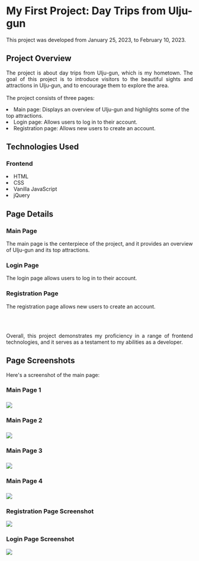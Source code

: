 <h1>My First Project: Day Trips from Ulju-gun</h1>
This project was developed from January 25, 2023, to February 10, 2023.

<h2>Project Overview</h2>
<p align="justify">
The project is about day trips from Ulju-gun, which is my hometown. The goal of this project is to introduce visitors to the beautiful sights and attractions in Ulju-gun, and to encourage them to explore the area.
<br><br>
The project consists of three pages:

<li>Main page: Displays an overview of Ulju-gun and highlights some of the top attractions.</li>
<li>Login page: Allows users to log in to their account.</li>
<li>Registration page: Allows new users to create an account.</li>

<h2>Technologies Used</h2>
<h3>Frontend</h3>
<li>HTML</li>
<li>CSS</li>
<li>Vanilla JavaScript</li>
<li>jQuery</li>

<h2>Page Details</h2>
<h3>Main Page</h3>
<p align="justify">
The main page is the centerpiece of the project, and it provides an overview of Ulju-gun and its top attractions. </p>

<h3>Login Page</h3>
<p align="justify">
The login page allows users to log in to their account. </p>

<h3>Registration Page</h3>
<p align="justify">
The registration page allows new users to create an account. </p>
<br><br>
<p align="justify">
Overall, this project demonstrates my proficiency in a range of frontend technologies, and it serves as a testament to my abilities as a developer.</p>

<h2>Page Screenshots</h2>
Here's a screenshot of the main page:
<h3>Main Page 1<h3>
<img src="https://user-images.githubusercontent.com/124529023/231866201-f72e7a01-841e-421b-80e4-5ac6a955b012.png">
<h3>Main Page 2<h3>
<img src="https://user-images.githubusercontent.com/124529023/231866220-705176a6-494d-4d82-bf15-f88c8a319741.png">
<h3>Main Page 3<h3>
<img src="https://user-images.githubusercontent.com/124529023/231866246-a473f599-2a12-4fe9-a6ac-ac2377c444ef.png">
<h3>Main Page 4<h3>
<img src="https://user-images.githubusercontent.com/124529023/231866267-4f9d8d94-8ce6-43e7-9feb-256a6506b578.png">

<h3>Registration Page Screenshot</h3>
<img src="https://user-images.githubusercontent.com/124529023/231866292-cb18db45-147e-4e82-ad2c-066bc05b8151.png">

<h3>Login Page Screenshot</h3>
<img src="https://user-images.githubusercontent.com/124529023/231866347-9cd19ecd-bcc2-47e2-8082-ee8c2796d62e.png">
